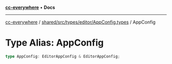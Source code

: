 [**cc-everywhere**](../../../../../../index.md) • **Docs**

***

[cc-everywhere](../../../../../../index.md) / [shared/src/types/editor/AppConfig.types](../index.md) / AppConfig

# Type Alias: AppConfig

```ts
type AppConfig: EditorAppConfig & EditorAppConfig;
```
